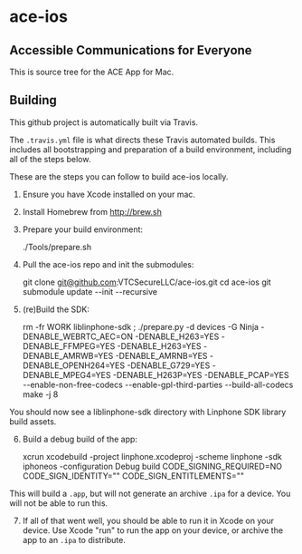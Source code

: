 # ace-ios

## Accessible Communications for Everyone

This is source tree for the ACE App for Mac.

## Building

This github project is automatically built via Travis.

The `.travis.yml` file is what directs these Travis automated builds. This includes all bootstrapping and preparation of a build environment, including all of the steps below.

These are the steps you can follow to build ace-ios locally.

1. Ensure you have Xcode installed on your mac.

2. Install Homebrew from http://brew.sh

3. Prepare your build environment:

    ./Tools/prepare.sh
    
4. Pull the ace-ios repo and init the submodules:
    
    git clone git@github.com:VTCSecureLLC/ace-ios.git
    cd ace-ios
    git submodule update --init --recursive

5. (re)Build the SDK:
    
    rm -fr WORK liblinphone-sdk ; ./prepare.py -d devices -G Ninja -DENABLE_WEBRTC_AEC=ON -DENABLE_H263=YES -DENABLE_FFMPEG=YES -DENABLE_H263=YES -DENABLE_AMRWB=YES -DENABLE_AMRNB=YES -DENABLE_OPENH264=YES -DENABLE_G729=YES -DENABLE_MPEG4=YES -DENABLE_H263P=YES -DENABLE_PCAP=YES --enable-non-free-codecs --enable-gpl-third-parties --build-all-codecs
    make -j 8

You should now see a liblinphone-sdk directory with Linphone SDK library build assets.

6. Build a debug build of the app:
    
    xcrun xcodebuild -project linphone.xcodeproj -scheme linphone -sdk iphoneos -configuration Debug build CODE_SIGNING_REQUIRED=NO CODE_SIGN_IDENTITY="" CODE_SIGN_ENTITLEMENTS=""

This will build a `.app`, but will not generate an archive `.ipa` for a device. You will not be able to run this.

7.  If all of that went well, you should be able to run it in Xcode on your device. Use Xcode "run" to run the app on your device, or archive the app to an `.ipa` to distribute.

